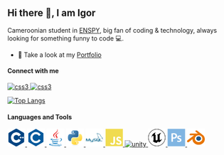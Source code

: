 <!--
**IgorGreenIGM/IgorGreenIGM** is a ✨ _special_ ✨ repository because its `README.md` (this file) appears on your GitHub profile.

Here are some ideas to get you started:

- 🔭 I’m currently working on ...
- 🌱 I’m currently learning ...
- 👯 I’m looking to collaborate on ...
- 🤔 I’m looking for help with ...
- 💬 Ask me about ...
- 📫 How to reach me: ...
- 😄 Pronouns: ...
- ⚡ Fun fact: ...
-->

<h2 align="left">Hi there 👋, I am Igor</h2>

<p align="left">Cameroonian student in <a href="https://polytechnique.cm/">ENSPY</a>, big fan of coding & technology, always looking for something funny to code 💻. </p>



- :book: Take a look at my <a href="https://github.com/IgorGreenIGM?tab=repositories">Portfolio</a>

<h4 align="left">Connect with me</h4>

<!-- Stakcoverflow  -->
<a href="https://stackoverflow.com/users/19371480/igor-mogou" target="_blank">  
<img src="https://upload.wikimedia.org/wikipedia/commons/thumb/e/ef/Stack_Overflow_icon.svg/768px-Stack_Overflow_icon.svg.png" alt="css3" width="40" height="40"/> 
</a> 

<!-- Gmail -->
<a href="mailto:igormogou86@gmail.com" target="_blank">  
<img src="https://upload.wikimedia.org/wikipedia/commons/0/0a/Gmail_logo.png?20201023123349" alt="css3"/> 
</a> 

[![Top Langs](https://github-readme-stats.vercel.app/api/top-langs/?username=IgorGreenIGM&layout=compact&theme=default&count_private=true)](_)

<h4 align="left">Languages and Tools</h4>

<!-- C++ -->
<a href="https://isocpp.org/" target="_blank"> 
<img src="https://github.com/devicons/devicon/blob/master/icons/cplusplus/cplusplus-plain.svg" alt="C++" width="40" height="40"/> 
</a> 

<!-- C -->
<a href="https://www.cprogramming.com/" target="_blank"> 
<img src="https://github.com/devicons/devicon/blob/master/icons/c/c-plain.svg" alt="C" width="40" height="40"/> 
</a> 

<!-- Java -->
<a href="https://www.java.com/en/" target="_blank"> 
<img src="https://raw.githubusercontent.com/devicons/devicon/master/icons/java/java-original.svg" alt="Java" width="40" height="40"/> 
</a> 

<!-- Python -->
<a href="https://www.python.org/" target="_blank"> 
<img src="https://raw.githubusercontent.com/devicons/devicon/master/icons/python/python-original.svg" alt="Python" width="40" height="40"/> 
</a> 

<!-- mySQL -->
<a href="https://www.mysql.com/" target="_blank"> 
<img src="https://raw.githubusercontent.com/devicons/devicon/master/icons/mysql/mysql-plain-wordmark.svg" alt="mySQL" width="40" height="40"/> 
</a> 

<!-- JS -->
<a href="https://www.w3schools.com/js/DEFAULT.asp" target="_blank"> 
<img src="https://raw.githubusercontent.com/devicons/devicon/master/icons/javascript/javascript-plain.svg" alt="JS" width="40" height="40"/> 
</a> 

<!-- Unity -->
<a href="https://unity.com/" target="_blank"> 
<img src="https://cdn.freebiesupply.com/logos/large/2x/unity-69-logo-black-and-white.png" alt="unity" width="40" height="40"/> 
</a> 

<!-- Unreal Engine -->
<a href="https://https://www.unrealengine.com/" target="_blank"> 
<img src="https://github.com/devicons/devicon/blob/master/icons/unrealengine/unrealengine-original.svg" alt="unreal Engine" width="40" height="40"/> 
</a> 

<!-- Photoshop -->
<a href="https://www.adobe.com/products/photoshop.html" target="_blank"> 
<img src="https://github.com/devicons/devicon/blob/master/icons/photoshop/photoshop-plain.svg" alt="Photoshop" width="40" height="40"/> 
</a> 

<!-- blender -->
<a href="https://www.blender.org/" target="_blank"> 
<img src="https://github.com/devicons/devicon/blob/master/icons/blender/blender-original.svg" alt="Blender" width="40" height="40"/> 
</a> 
